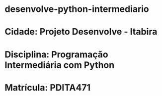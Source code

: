 # desenvolve-python-intermediario
# Cidade: Projeto Desenvolve - Itabira
# Disciplina: Programação Intermediária com Python
# Matrícula: PDITA471 
